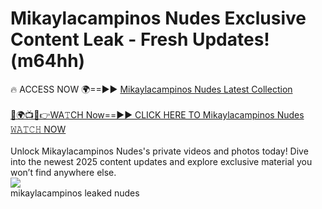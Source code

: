 # Mikaylacampinos Nudes Exclusive Content Leak - Fresh Updates! (m64hh)

🔥 ACCESS NOW 🌍==►► <a href="https://tinyurl.com/2mz8nhtm" rel="nofollow">Mikaylacampinos Nudes Latest Collection</a>
<br><br>
[🔴🌍📺📱👉WA𝚃CH Now==►► CLICK HERE TO Mikaylacampinos Nudes 𝚆𝙰𝚃𝙲𝙷 NOW](https://tinyurl.com/2mz8nhtm)
<br><br>
Unlock Mikaylacampinos Nudes's private videos and photos today! Dive into the newest 2025 content updates and explore exclusive material you won’t find anywhere else.
<br>
<a href="https://tinyurl.com/2mz8nhtm" rel="nofollow" data-target="animated-image.originalLink"><img src="https://camo.githubusercontent.com/8a4f000d20f83aca3bf7ec5f350d767afa0574a8a352519fd8cfa583a6f93a33/68747470733a2f2f692e696d6775722e636f6d2f644a486b345a712e676966" data-canonical-src="https://i.imgur.com/dJHk4Zq.gif" style="max-width: 100%; display: inline-block;" data-target="animated-image.originalImage"></a>
<br>
mikaylacampinos leaked nudes